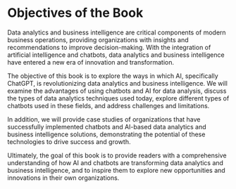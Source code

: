 Objectives of the Book
====================================

Data analytics and business intelligence are critical components of modern business operations, providing organizations with insights and recommendations to improve decision-making. With the integration of artificial intelligence and chatbots, data analytics and business intelligence have entered a new era of innovation and transformation.

The objective of this book is to explore the ways in which AI, specifically ChatGPT, is revolutionizing data analytics and business intelligence. We will examine the advantages of using chatbots and AI for data analysis, discuss the types of data analytics techniques used today, explore different types of chatbots used in these fields, and address challenges and limitations.

In addition, we will provide case studies of organizations that have successfully implemented chatbots and AI-based data analytics and business intelligence solutions, demonstrating the potential of these technologies to drive success and growth.

Ultimately, the goal of this book is to provide readers with a comprehensive understanding of how AI and chatbots are transforming data analytics and business intelligence, and to inspire them to explore new opportunities and innovations in their own organizations.
